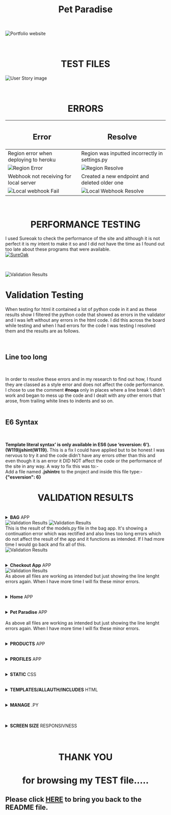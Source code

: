 <p><h1 align="center"><strong>Pet</strong> Paradise</h1></p>

<br>

![Portfolio website](/media/website.JPG) 

<br>

 <p><h1 align="center"><strong>TEST</strong> FILES</h1></p>                                                                                                                                                                                

![User Story image](/media/testimages2.jpg)

<br>

<p><h1 align="center"><strong>ERR</strong>ORS</h1></p>

| <h2>Error</h2> | <h2>Resolve</h2>                                                                                                                |
|-------|--------------------------------------------------------------------------------------------------------------------------|
| Region error when deploying to heroku  | Region was inputted incorrectly in settings.py |
|![Region Error](/media/region_error.png)|![Region Resolve](/media/region_resolve.png) |
| Webhook not receiving for local server | Created a new endpoint and deleted older one
|![Local webhook Fail](/media/local_fail.png) | ![Local Webhook Resolve](/media/local_success.PNG)
<br>

<p><h1 align="center"><strong>PERFORMANCE</strong> TESTING</h1></p>

I used Sureoak to check the performance of the site and although it is not perfect it is my intent to make it so and I did not have the time as I found out too late about these programs that were available.<br> [![SureOak](https://img.shields.io/badge/SureOak-Automated%20Testing-green)](https://www.sureoak.com/)<br>

<br>

![Validation Results](/media/performance_results.jpg)


# <strong>Validation</strong> Testing

When testing for html it contained a lot of python code in it and as these results show I filtered the python code that showed as errors in the validator and I was left without any errors in the html code. I did this across the board while testing and when I had errors for the code I was testing I resolved them and the results are as follows. 

<br>

## <strong>Line</strong> too long

<br>

 In order to resolve these errors and in my research to find out how, I found they are classed as a style error and does not affect the code performance. I chose to use the comment <strong>#noqa</strong> only in places where a line break \ didn't work and began to mess up the code  and I dealt with any other errors that arose, from trailing white lines to indents and so on.
<br><br>

## <strong>E6</strong> Syntax

<br>

<strong>Template literal syntax’ is only available in ES6 (use ‘esversion: 6’). (W119)jshint(W119).</strong>
This is a fix I could have applied but to be honest I was nervous to try it and the code didn't have any errors other than this and even though it is an error it DID NOT affect the code or the performance of the site in any way. A way to fix this was to:-<br> Add a file named <strong>.jshintrc</strong> to the project and inside this file type:- <strong>{"esversion": 6}</strong>

<p id="userex"><h1 align="center"><strong>VALIDATION</strong> RESULTS</h1></p>

<br>
<details><summary><strong>BAG</strong> APP</summary>
<br>

![Validation Results](/media/bag1.JPG)</details>
![Validation Results](/media/bag2.JPG)</details>
![Validation Results](/media/bag3.JPG)</details><br>
This is the result of the models.py file in the bag app. It's showing a continuation error which was rectified and also lines too long errors which do not affect the result of the app and it functions as intended. If I had more time I would go back and fix all of this. <br>
![Validation Results](/media/bag4.JPG)</details>

<br>
<details><summary><strong>Checkout App</strong> APP</summary>
<br>

![Validation Results](/media/checkout1.JPG)</details> 
![Validation Results](/media/checkout2.JPG)</details>
<br>As above all files are working as intended but just showing the line lenght errors again. When I have more time I will fix these minor errors.

<br>
<details><summary><strong>Home</strong> APP</summary>
<br>

![Validation Results](/media/home1.JPG)</details>

<br>
<details><summary><strong>Pet Paradise</strong> APP</summary>
<br>

![Validation Results](/media/petpara1.JPG)</details>
<br>As above all files are working as intended but just showing the line lenght errors again. When I have more time I will fix these minor errors.

<br>
<details><summary><strong>PRODUCTS</strong> APP</summary>
<br>

![Validation Results](/media/productsforms1.JPG)</details> 

<br>
<details><summary><strong>PROFILES</strong> APP</summary>
<br>

![Validation Results](/media/productsforms2.JPG)</details> 

<br>
<details><summary><strong>STATIC</strong> CSS</summary>
<br>

![Validation Results](/media/css.JPG)</details> 

<br>
<details><summary><strong>TEMPLATES/ALLAUTH/INCLUDES</strong> HTML</summary>
<br>

![Validation Results](/media/templates_results.jpg)</details> 

<br>
<details><summary><strong>MANAGE</strong> .PY</summary>
<br>

![Validation Results](/media/managepy.JPG)</details> 
<br>

<br>
<details><summary><strong>SCREEN SIZE</strong> RESPONSIVNESS</summary>
<br>

![Validation Results](/media/responsive.JPG)</details> 
<br><br>

<p id="thanks"><h1 align="center"><strong>THANK</strong> YOU</h1></p>
<p><h1 align="center">for<strong> browsing</strong> my <strong>TEST</strong> file.....</h1></p>

## Please click  [HERE](https://github.com/DjPaulP/pet_paradise/blob/main/README.md) to bring you back to the README file.